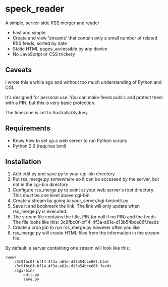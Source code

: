 speck_reader
============

A simple, server-side RSS merger and reader

* Fast and simple
* Create and view 'streams' that contain only a small number of related RSS feeds, sorted by date
* Static HTML pages, accessible by any device
* No JavaScript or CSS trickery

Caveats
-------

I wrote this a while ago and without too much understanding of Python and CGI.

It's designed for personal use. You can make feeds public and protect them with a PIN, but this is very basic protection.

The timezone is set to Australia/Sydney

Requirements
------------

* Know how to set up a web server to run Python scripts
* Python 2.6 (requires lxml)

Installation
------------

1. Add edit.py and save.py to your cgi-bin directory
2. Put rss_merge.py somewhere so it can be accessed by the server, but not in the cgi-bin directory
3. Configure rss_merge.py to point at your web server's root directory. This *must* be one level above cgi-bin.
4. Create a stream by going to your_server/cgi-bin/edit.py
5. Save it and bookmark the link. The link will only update when rss_merge.py is executed.
6. The stream file contains the title, PIN (or null if no PIN) and the feeds. The file looks like this: 3c9fbc0f-bf14-4f3a-a61e-d13b54bce86f.feeds
7. Create a cron job to run rss_merge.py however often you like
8. rss_merge.py will create HTML files from the information in the stream file.

By default, a server containing one stream will look like this:

	/www/
		/3c9fbc0f-bf14-4f3a-a61e-d13b54bce86f.html
    	/3c9fbc0f-bf14-4f3a-a61e-d13b54bce86f.feeds
    	/cgi-bin/
      		edit.py
      		save.py
